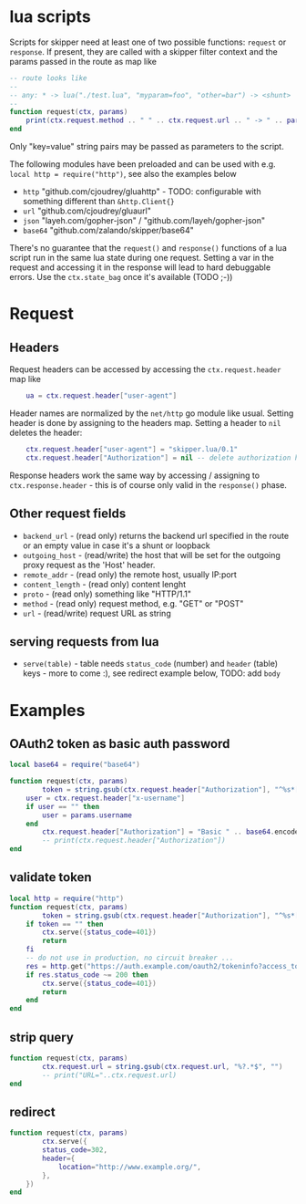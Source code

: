 # lua scripts

Scripts for skipper need at least one of two possible functions: `request` or `response`. If
present, they are called with a skipper filter context and the params passed in the route as map like
```lua
-- route looks like
--
-- any: * -> lua("./test.lua", "myparam=foo", "other=bar") -> <shunt>
--
function request(ctx, params)
	print(ctx.request.method .. " " .. ctx.request.url .. " -> " .. params.myparam)
end
```

Only "key=value" string pairs may be passed as parameters to the script.

The following modules have been preloaded and can be used with e.g.
`local http = require("http")`, see also the examples below

* `http`        "github.com/cjoudrey/gluahttp" - TODO: configurable with something different than `&http.Client{}`
* `url`        "github.com/cjoudrey/gluaurl"
* `json`       "layeh.com/gopher-json" / "github.com/layeh/gopher-json"
* `base64`     "github.com/zalando/skipper/base64"

There's no guarantee that the `request()` and `response()` functions of a lua script run in the
same lua state during one request. Setting a var in the request and accessing it in the response
will lead to hard debuggable errors. Use the `ctx.state_bag` once it's available (TODO ;-))

# Request

## Headers

Request headers can be accessed by accessing the `ctx.request.header` map like
```lua
	ua = ctx.request.header["user-agent"]
```

Header names are normalized by the `net/http` go module like usual. Setting header is done
by assigning to the headers map. Setting a header to `nil` deletes the header:
```lua
	ctx.request.header["user-agent"] = "skipper.lua/0.1"
	ctx.request.header["Authorization"] = nil -- delete authorization header
```

Response headers work the same way by accessing / assigning to `ctx.response.header` - this is of
course only valid in the `response()` phase.

## Other request fields

* `backend_url` - (read only) returns the backend url specified in the route or an empty value in case it's a shunt or loopback
* `outgoing_host` - (read/write) the host that will be set for the outgoing proxy request as the 'Host' header. 
* `remote_addr` - (read only) the remote host, usually IP:port
* `content_length` - (read only) content lenght
* `proto` - (read only) something like "HTTP/1.1"
* `method` - (read only) request method, e.g. "GET" or "POST"
* `url` - (read/write) request URL as string

## serving requests from lua
* `serve(table)` - table needs `status_code` (number) and `header` (table) keys - more to come :), see redirect example below, TODO: add `body`


# Examples

## OAuth2 token as basic auth password

```lua
local base64 = require("base64")

function request(ctx, params)
        token = string.gsub(ctx.request.header["Authorization"], "^%s*[Bb]earer%s+", "", 1)
	user = ctx.request.header["x-username"]
	if user == "" then
		user = params.username
	end
        ctx.request.header["Authorization"] = "Basic " .. base64.encode(user .. ":"  .. token)
        -- print(ctx.request.header["Authorization"])
end
```

## validate token
```lua
local http = require("http")
function request(ctx, params)
        token = string.gsub(ctx.request.header["Authorization"], "^%s*[Bb]earer%s+", "", 1)
	if token == "" then
		ctx.serve({status_code=401})
		return
	fi
	-- do not use in production, no circuit breaker ...
	res = http.get("https://auth.example.com/oauth2/tokeninfo?access_token="..token)
	if res.status_code ~= 200 then
		ctx.serve({status_code=401})
		return
	end
end
```

## strip query
```lua
function request(ctx, params)
        ctx.request.url = string.gsub(ctx.request.url, "%?.*$", "")
        -- print("URL="..ctx.request.url)
end
```

## redirect
```lua
function request(ctx, params)
        ctx.serve({
		status_code=302,
		header={
			location="http://www.example.org/",
		},
	})
end
```
